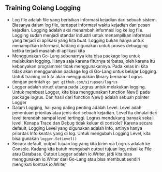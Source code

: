 ## Training Golang Logging

- Log file adalah file yang berisikan informasi kejadian dari sebuah sistem. Biasanya dalam log file, terdapat informasi waktu kejadian dan pesan kejadian. Logging adalah aksi menambah informasi log ke log file. Logging sudah menjadi standar industri untuk menampilkan informasi yang terjadi di aplikasi yang kita buat. Logging bukan hanya untuk menampilkan informasi, kadang digunakan untuk proses debugging ketika terjadi masalah di aplikasi kita
- Menggunakan Go-Lang sebenarnya kita bisa package log untuk melakukan logging. Hanya saja karena fiturnya terbatas, oleh karena itu kebanyakan programmer tidak menggunakannya. Pada kelas ini kita tidak akan menggunakan package log di Go-Lang untuk belajar Logging. Untuk training ini kita akan menggunakan library bernama Logrus dengan perintah `go get github.com/sirupsen/logrus`
- Logger adalah struct utama pada Logrus untuk melakukan logging. Untuk membuat Logger, kita bisa menggunakan function New() pada package logrus. Dan hasil dari function New() adalah sebuah pointer Logger
- Dalam Logging, hal yang paling penting adalah Level. Level adah penentuan prioritas atau jenis dari sebuah kejadian. Level itu dimulai dari level terendah sampai level tertinggi. Logrus mendukung banyak sekali level. Kenapa Trace dan Debug tidak keluar di console? Karena secara default, Logging Level yang digunakan adalah Info, artinya hanya prioritas Info keatas yang di log. Untuk mengubah Logging Level, kita bisa gunakan `logger.SetLevel()`
- Secara default, output tujuan log yang kita kirim via Logrus adalah ke Console. Kadang kita butuh mengubah output tujuan log, misal ke File atau Database. Output Logger adalah io.Writer, jadi kita bisa menggunakan io.Writer dari Go-Lang atau bisa membuat sendiri mengikuti kontrak io.Writer